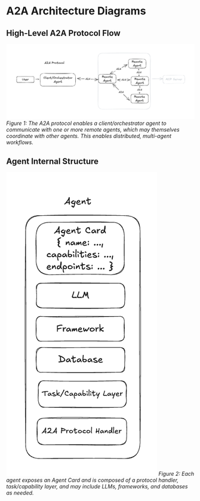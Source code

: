 # A2A Architecture Diagrams

## High-Level A2A Protocol Flow

![A2A Protocol Flow](./a2a-protocol-diagram.png)
*Figure 1: The A2A protocol enables a client/orchestrator agent to communicate with one or more remote agents, which may themselves coordinate with other agents. This enables distributed, multi-agent workflows.*

## Agent Internal Structure

![Agent Internal Structure](./agent-internal-structure.png)
*Figure 2: Each agent exposes an Agent Card and is composed of a protocol handler, task/capability layer, and may include LLMs, frameworks, and databases as needed.*

